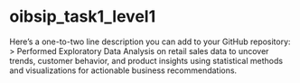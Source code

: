 # oibsip_task1_level1
Here’s a one-to-two line description you can add to your GitHub repository:  > Performed Exploratory Data Analysis on retail sales data to uncover trends, customer behavior, and product insights using statistical methods and visualizations for actionable business recommendations.
